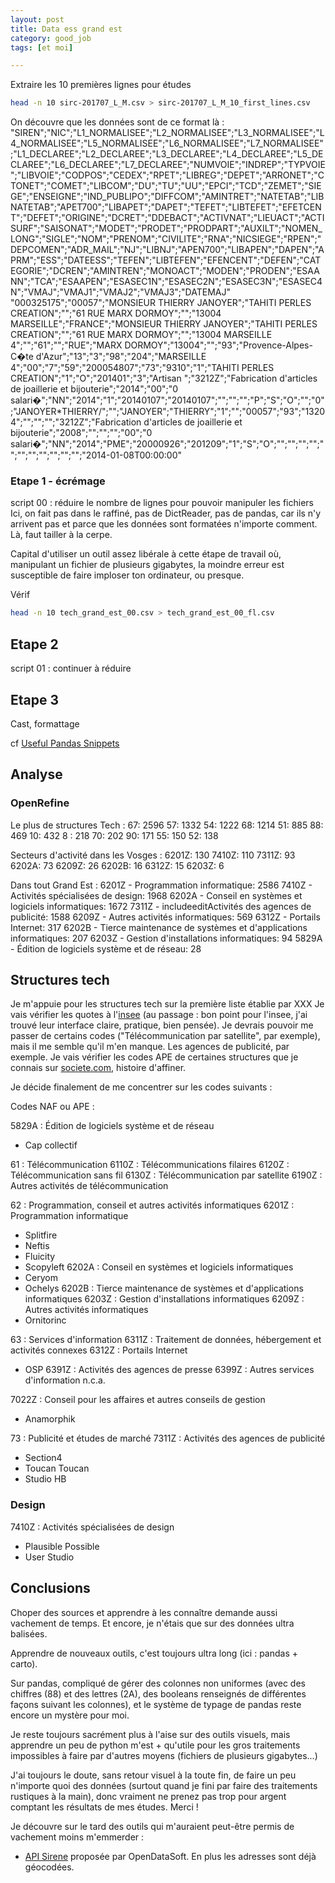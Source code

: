 ```yaml
---
layout: post
title: Data ess grand est
category: good_job
tags: [et moi]

---
```




<!--more-->


Extraire les 10 premières lignes pour études

```bash
head -n 10 sirc-201707_L_M.csv > sirc-201707_L_M_10_first_lines.csv
```

On découvre que les données sont de ce format là :
"SIREN";"NIC";"L1_NORMALISEE";"L2_NORMALISEE";"L3_NORMALISEE";"L4_NORMALISEE";"L5_NORMALISEE";"L6_NORMALISEE";"L7_NORMALISEE";"L1_DECLAREE";"L2_DECLAREE";"L3_DECLAREE";"L4_DECLAREE";"L5_DECLAREE";"L6_DECLAREE";"L7_DECLAREE";"NUMVOIE";"INDREP";"TYPVOIE";"LIBVOIE";"CODPOS";"CEDEX";"RPET";"LIBREG";"DEPET";"ARRONET";"CTONET";"COMET";"LIBCOM";"DU";"TU";"UU";"EPCI";"TCD";"ZEMET";"SIEGE";"ENSEIGNE";"IND_PUBLIPO";"DIFFCOM";"AMINTRET";"NATETAB";"LIBNATETAB";"APET700";"LIBAPET";"DAPET";"TEFET";"LIBTEFET";"EFETCENT";"DEFET";"ORIGINE";"DCRET";"DDEBACT";"ACTIVNAT";"LIEUACT";"ACTISURF";"SAISONAT";"MODET";"PRODET";"PRODPART";"AUXILT";"NOMEN_LONG";"SIGLE";"NOM";"PRENOM";"CIVILITE";"RNA";"NICSIEGE";"RPEN";"DEPCOMEN";"ADR_MAIL";"NJ";"LIBNJ";"APEN700";"LIBAPEN";"DAPEN";"APRM";"ESS";"DATEESS";"TEFEN";"LIBTEFEN";"EFENCENT";"DEFEN";"CATEGORIE";"DCREN";"AMINTREN";"MONOACT";"MODEN";"PRODEN";"ESAANN";"TCA";"ESAAPEN";"ESASEC1N";"ESASEC2N";"ESASEC3N";"ESASEC4N";"VMAJ";"VMAJ1";"VMAJ2";"VMAJ3";"DATEMAJ"
"000325175";"00057";"MONSIEUR THIERRY JANOYER";"TAHITI PERLES CREATION";"";"61 RUE MARX DORMOY";"";"13004 MARSEILLE";"FRANCE";"MONSIEUR THIERRY JANOYER";"TAHITI PERLES CREATION";"";"61 RUE MARX DORMOY";"";"13004 MARSEILLE 4";"";"61";"";"RUE";"MARX DORMOY";"13004";"";"93";"Provence-Alpes-C�te d'Azur";"13";"3";"98";"204";"MARSEILLE 4";"00";"7";"59";"200054807";"73";"9310";"1";"TAHITI PERLES CREATION";"1";"O";"201401";"3";"Artisan ";"3212Z";"Fabrication d'articles de joaillerie et bijouterie";"2014";"00";"0 salari�";"NN";"2014";"1";"20140107";"20140107";"";"";"";"P";"S";"O";"";"0";"JANOYER*THIERRY/";"";"JANOYER";"THIERRY";"1";"";"00057";"93";"13204";"";"";"";"3212Z";"Fabrication d'articles de joaillerie et bijouterie";"2008";"";"";"";"00";"0 salari�";"NN";"2014";"PME";"20000926";"201209";"1";"S";"O";"";"";"";"";"";"";"";"";"";"";"";"2014-01-08T00:00:00"


### Etape 1 - écrémage
script 00 : réduire le nombre de lignes pour pouvoir manipuler les fichiers
Ici, on fait pas dans le raffiné, pas de DictReader, pas de pandas, car ils n'y arrivent pas et parce que les données sont formatées n'importe comment. Là, faut tailler à la cerpe.

Capital d'utiliser un outil assez libérale à cette étape de travail où, manipulant un fichier de plusieurs gigabytes, la moindre erreur est susceptible de faire imploser ton ordinateur, ou presque.

Vérif
```bash
head -n 10 tech_grand_est_00.csv > tech_grand_est_00_fl.csv
```

## Etape 2
script 01 : continuer à réduire

## Etape 3

Cast, formattage

cf [Useful Pandas Snippets](https://gist.github.com/bsweger/e5817488d161f37dcbd2)

## Analyse

### OpenRefine

Le plus de structures Tech :
67: 2596
57: 1332
54: 1222
68: 1214
51: 885
88: 469
10: 432
8 : 218
70: 202
90: 171
55: 150
52: 138

Secteurs d'activité dans les Vosges :
6201Z:  130
7410Z:  110
7311Z:  93
6202A:  73
6209Z:  26
6202B:  16
6312Z:  15
6203Z:  6

Dans tout Grand Est :
6201Z - Programmation informatique: 2586
7410Z - Activités spécialisées de design: 1968
6202A - Conseil en systèmes et logiciels informatiques: 1672
7311Z - includeeditActivités des agences de publicité: 1588
6209Z - Autres activités informatiques: 569
6312Z - Portails Internet: 317
6202B - Tierce maintenance de systèmes et d'applications informatiques: 207
6203Z - Gestion d'installations informatiques: 94
5829A - Édition de logiciels système et de réseau: 28

## Structures tech

Je m'appuie pour les structures tech sur la première liste établie par XXX
Je vais vérifier les quotes à l'[insee](https://www.insee.fr/fr/metadonnees/nafr2/division/62) (au passage : bon point pour l'insee, j'ai trouvé leur interface claire, pratique, bien pensée). Je devrais pouvoir me passer de certains codes ("Télécommunication par satellite", par exemple), mais il me semble qu'il m'en manque. Les agences de publicité, par exemple. Je vais vérifier les codes APE de certaines structures que je connais sur [societe.com](https://www.societe.com/cgi-bin/search), histoire d'affiner.

Je décide finalement de me concentrer sur les codes suivants :


Codes NAF ou APE :

5829A : Édition de logiciels système et de réseau
- Cap collectif

61    : Télécommunication
6110Z : Télécommunications filaires
6120Z : Télécommunication sans fil
6130Z : Télécommunication par satellite
6190Z : Autres activités de télécommunication

62    : Programmation, conseil et autres activités informatiques
6201Z : Programmation informatique
- Splitfire
- Neftis
- Fluicity
- Scopyleft
6202A : Conseil en systèmes et logiciels informatiques
- Ceryom
- Ochelys
6202B : Tierce maintenance de systèmes et d'applications informatiques
6203Z : Gestion d'installations informatiques
6209Z : Autres activités informatiques
- Ornitorinc

63    : Services d'information
6311Z : Traitement de données, hébergement et activités connexes
6312Z : Portails Internet
- OSP
6391Z : Activités des agences de presse
6399Z : Autres services d'information n.c.a.

7022Z : Conseil pour les affaires et autres conseils de gestion
- Anamorphik

73    : Publicité et études de marché
7311Z : Activités des agences de publicité
- Section4
- Toucan Toucan
- Studio HB

### Design

7410Z : Activités spécialisées de design
- Plausible Possible
- User Studio


## Conclusions

Choper des sources et apprendre à les connaître demande aussi vachement de temps. Et encore, je n'étais que sur des données ultra balisées.

Apprendre de nouveaux outils, c'est toujours ultra long (ici : pandas + carto).

Sur pandas, compliqué de gérer des colonnes non uniformes (avec des chiffres (88) et des lettres (2A), des booleans renseignés de différentes façons suivant les colonnes), et le système de typage de pandas reste encore un mystère pour moi.

Je reste toujours sacrément plus à l'aise sur des outils visuels, mais apprendre un peu de python m'est + qu'utile pour les gros traitements impossibles à faire par d'autres moyens (fichiers de plusieurs gigabytes...)

J'ai toujours le doute, sans retour visuel à la toute fin, de faire un peu n'importe quoi des données (surtout quand je fini par faire des traitements rustiques à la main), donc vraiment ne prenez pas trop pour argent comptant les résultats de mes études. Merci !


Je découvre sur le tard des outils qui m'auraient peut-être permis de vachement moins m'emmerder :
- [API Sirene](https://data.opendatasoft.com/explore/dataset/sirene%40public/api/) proposée par OpenDataSoft. En plus les adresses sont déjà géocodées.
